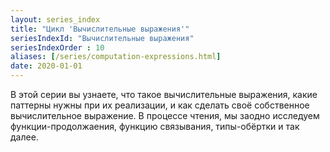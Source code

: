 ```yaml
---
layout: series_index
title: "Цикл 'Вычислительные выражения'"
seriesIndexId: "Вычислительные выражения"
seriesIndexOrder : 10
aliases: [/series/computation-expressions.html]
date: 2020-01-01
---
```


В этой серии вы узнаете, что такое вычислительные выражения, какие паттерны нужны при их реализации, и как сделать своё собственное вычислительное выражение.
В процессе чтения, мы заодно исследуем функции-продолжаения, функцию связывания, типы-обёртки и так далее.


